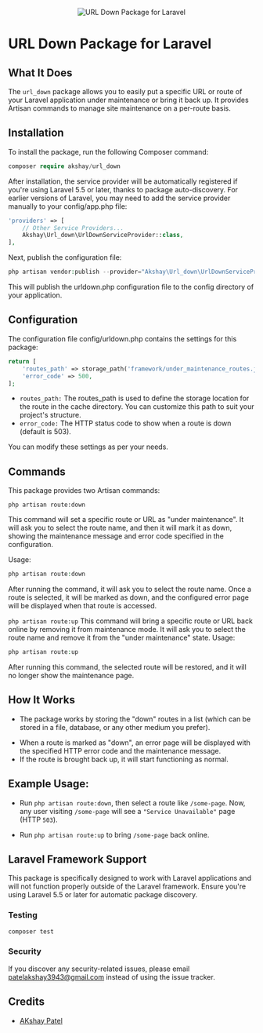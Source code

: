 <p align="center"><img src="/art/socialcard.png" alt="URL Down Package for Laravel"></p>

# URL Down Package for Laravel

<!--[![Latest Version on Packagist](https://img.shields.io/packagist/v/spatie/laravel-permission.svg?style=flat-square)](https://packagist.org/packages/spatie/laravel-permission)
[![GitHub Tests Action Status](https://img.shields.io/github/actions/workflow/status/spatie/laravel-permission/run-tests-L8.yml?branch=main&label=Tests)](https://github.com/spatie/laravel-permission/actions?query=workflow%3ATests+branch%3Amain)
[![Total Downloads](https://img.shields.io/packagist/dt/spatie/laravel-permission.svg?style=flat-square)](https://packagist.org/packages/spatie/laravel-permission)


## Documentation, Installation, and Usage Instructions

See the [documentation](https://spatie.be/docs/laravel-permission/) for detailed installation and usage instructions.
-->

## What It Does
The ```url_down``` package allows you to easily put a specific URL or route of your Laravel application under maintenance or bring it back up. It provides Artisan commands to manage site maintenance on a per-route basis.

## Installation

To install the package, run the following Composer command:

```php
composer require akshay/url_down
```
After installation, the service provider will be automatically registered if you're using Laravel 5.5 or later, thanks to package auto-discovery. For earlier versions of Laravel, you may need to add the service provider manually to your config/app.php file:

```php
'providers' => [
    // Other Service Providers...
    Akshay\Url_down\UrlDownServiceProvider::class,
],
```
Next, publish the configuration file:
```php
php artisan vendor:publish --provider="Akshay\Url_down\UrlDownServiceProvider"
```
This will publish the urldown.php configuration file to the config directory of your application.

## Configuration
The configuration file config/urldown.php contains the settings for this package:


```php
return [
    'routes_path' => storage_path('framework/under_maintenance_routes.json'),
    'error_code' => 500,
];
```
- ```routes_path:``` The routes_path is used to define the storage location for the route in the cache directory. You can customize this path to suit your project's structure.
- ```error_code:``` The HTTP status code to show when a route is down (default is 503).

You can modify these settings as per your needs.

## Commands
This package provides two Artisan commands:

```php artisan route:down```

This command will set a specific route or URL as "under maintenance". It will ask you to select the route name, and then it will mark it as down, showing the maintenance message and error code specified in the configuration.

Usage:

```php
php artisan route:down
```
After running the command, it will ask you to select the route name. Once a route is selected, it will be marked as down, and the configured error page will be displayed when that route is accessed.

```php artisan route:up```
This command will bring a specific route or URL back online by removing it from maintenance mode. It will ask you to select the route name and remove it from the "under maintenance" state.
Usage:

```php
php artisan route:up
```
After running this command, the selected route will be restored, and it will no longer show the maintenance page.

## How It Works

+ The package works by storing the "down" routes in a list (which can be stored in a file, database, or any other medium you prefer).
- When a route is marked as "down", an error page will be displayed with the specified HTTP error code and the maintenance message.
- If the route is brought back up, it will start functioning as normal.

## Example Usage:
+ Run ```php artisan route:down```, then select a route like ```/some-page```. Now, any user visiting ```/some-page``` will see a ```"Service Unavailable"``` page (HTTP ```503```).
- Run ```php artisan route:up``` to bring ```/some-page``` back online.

## Laravel Framework Support
This package is specifically designed to work with Laravel applications and will not function properly outside of the Laravel framework. Ensure you're using Laravel 5.5 or later for automatic package discovery.

### Testing

``` bash
composer test
```

### Security

If you discover any security-related issues, please email [patelakshay3943@gmail.com](mailto:patelakshay3943@gmail.com) instead of using the issue tracker.

## Credits

- [AKshay Patel](https://github.com/patelakshay3943)
<!--
## License

The MIT License (MIT). Please see [License File](LICENSE.md) for more information.
-->

